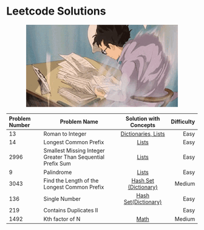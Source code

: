 # Leetcode Solutions

<div align="center">
    <img src="studying-windy.gif" width="400" alt="Studying Windy">
</div>


Problem Number  | Problem  Name        | Solution with Concepts                                | Difficulty         |
|:---------------| -------------------------------- |:-----------------------------------------:|-------------------:|
|  13   | Roman to Integer              | [Dictionaries, Lists](https://github.com/anushriiyer/leetcode_solutions/blob/main/13.%20Roman%20to%20Integer.py)| Easy |
|   14   | Longest Common Prefix      | [Lists](https://github.com/anushriiyer/leetcode_solutions/blob/main/14.%20Longest%20Common%20Prefix.py)   | Easy| 
|   2996   | Smallest Missing Integer Greater Than Sequential Prefix Sum | [Lists](https://github.com/anushriiyer/leetcode_solutions/blob/main/2996.%20Smallest%20Missing%20Integer%20Greater%20Than%20Sequential%20Prefix%20Sum.py)| Easy |
|  9   | Palindrome | [Lists](https://github.com/anushriiyer/leetcode_solutions/blob/main/9.%20Palindrome.py)| Easy |
|  3043   | Find the Length of the Longest Common Prefix | [Hash Set (Dictionary)](https://github.com/anushriiyer/leetcode_solutions/blob/main/3043.Find%20the%20Length%20of%20the%20Longest%20Common%20Prefix.py)| Medium |
| 136| Single Number| [Hash Set(Dictionary)](https://github.com/anushriiyer/leetcode_solutions/blob/main/136.%20Single%20Number.py)| Easy|
| 219 | Contains Duplicates II| | Easy|
|1492 | Kth factor of N| [Math](https://github.com/anushriiyer/leetcode_solutions/blob/main/1492.%20The%20kth%20Factor%20of%20n.py)| Medium|
